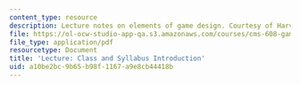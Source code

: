 ```yaml
---
content_type: resource
description: Lecture notes on elements of game design. Courtesy of Harvey Smith.
file: https://ol-ocw-studio-app-qa.s3.amazonaws.com/courses/cms-608-game-design-spring-2008/a10be2bc9b65b98f1167a9e8cb44418b_MITCMS_608s08_lec01.pdf
file_type: application/pdf
resourcetype: Document
title: 'Lecture: Class and Syllabus Introduction'
uid: a10be2bc-9b65-b98f-1167-a9e8cb44418b
---
```

